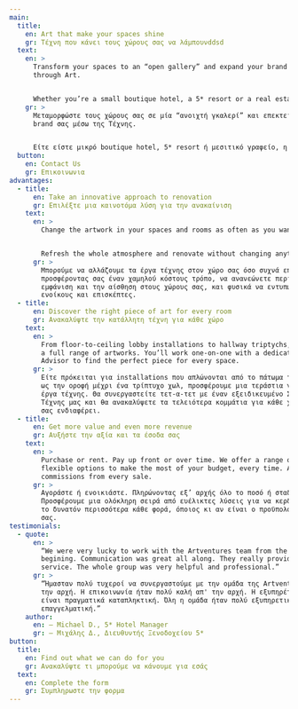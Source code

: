 ```yaml
---
main:
  title:
    en: Art that make your spaces shine
    gr: Τέχνη που κάνει τους χώρους σας να λάμπουνddsd
  text:
    en: >
      Transform your spaces to an “open gallery” and expand your brand narrative
      through Art.


      Whether you’re a small boutique hotel, a 5* resort or a real estate project, Artventures will help you create a unique collection and maximize all the advantages of exhibiting Art in your premises.
    gr: >
      Μεταμορφώστε τους χώρους σας σε μία “ανοιχτή γκαλερί” και επεκτείνετε το
      brand σας μέσω της Τέχνης.


      Είτε είστε μικρό boutique hotel, 5* resort ή μεσιτικό γραφείο, η Artventures σας βοηθάει με την δημιουργία μιας μοναδικής συλλογής και μεγιστοποιεί τα προτερήματα της έκθεσης Τέχνης στις εγκαταστάσεις σας.
  button:
    en: Contact Us
    gr: Επικοινωνια
advantages:
  - title:
      en: Take an innovative approach to renovation
      gr: Επιλέξτε μια καινοτόμα λύση για την ανακαίνιση
    text:
      en: >
        Change the artwork in your spaces and rooms as often as you want.


        Refresh the whole atmosphere and renovate without changing anything else (or spending a fortune). Choose a different narrative for your hotel every time.
      gr: >
        Μπορούμε να αλλάζουμε τα έργα τέχνης στον χώρο σας όσο συχνά επιλέξετε,
        προσφέροντας σας έναν χαμηλού κόστους τρόπο, να ανανεώνετε περιοδικά την
        εμφάνιση και την αίσθηση στους χώρους σας, και φυσικά να εντυπωσιάζετε
        ενοίκους και επισκέπτες.
  - title:
      en: Discover the right piece of art for every room
      gr: Ανακαλύψτε την κατάλλητη τέχνη για κάθε χώρο
    text:
      en: >
        From floor-to-ceiling lobby installations to hallway triptychs, we offer
        a full range of artworks. You’ll work one-on-one with a dedicated Art
        Advisor to find the perfect piece for every space.
      gr: >
        Είτε πρόκειται για installations που απλώνονται από το πάτωμα του lobby
        ως την οροφή μέχρι ένα τρίπτυχο χωλ, προσφέρουμε μια τεράστια γκάμα από
        έργα τέχνης. Θα συνεργαστείτε τετ-α-τετ με έναν εξειδικευμένο Σύμβουλο
        Τέχνης μας και θα ανακαλύψετε τα τελειότερα κομμάτια για κάθε χώρο που
        σας ενδιαφέρει.
  - title:
      en: Get more value and even more revenue
      gr: Αυξήστε την αξία και τα έσοδα σας
    text:
      en: >
        Purchase or rent. Pay up front or over time. We offer a range of
        flexible options to make the most of your budget, every time. And get
        commissions from every sale.
      gr: >
        Αγοράστε ή ενοικιάστε. Πληρώνοντας εξ’ αρχής όλο το ποσό ή σταδιακά.
        Προσφέρουμε μια ολόκληρη σειρά από ευέλικτες λύσεις για να κερδίζετε όσο
        το δυνατόν περισσότερα κάθε φορά, όποιος κι αν είναι ο προϋπολογισμός
        σας.
testimonials:
  - quote:
      en: >
        “We were very lucky to work with the Artventures team from the very
        begining. Communication was great all along. They really provide a great
        service. The whole group was very helpful and professional.”
      gr: >
        “Ήμασταν πολύ τυχεροί να συνεργαστούμε με την ομάδα της Artventures από
        την αρχή. Η επικοινωνία ήταν πολύ καλή απ' την αρχή. Η εξυπηρέτηση τους
        είναι πραγματικά καταπληκτική. Όλη η ομάδα ήταν πολύ εξυπηρετική και
        επαγγελματική.”
    author:
      en: — Michael D., 5* Hotel Manager
      gr: — Μιχάλης Δ., Διευθυντής Ξενοδοχείου 5*
button:
  title:
    en: Find out what we can do for you
    gr: Ανακαλύψτε τι μπορούμε να κάνουμε για εσάς
  text:
    en: Complete the form
    gr: Συμπληρωστε την φορμα
---
```


